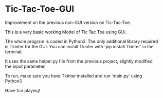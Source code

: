 # Tic-Tac-Toe-GUI

Improvement on the previous non-GUI version on Tic-Tac-Toe.

This is a very basic working Model of Tic Tac Toe using GUI.

The whole program is coded in Python3. The only additional library required is Tkinter for the GUI.
You can install Tkinter with 'pip install Tkinter' in the terminal.

It uses the same helper.py file from the previous project, slightly modified the input parameter.

To run, make sure you have Tkinter installed and run 'main.py' using Python3

Have fun playing!
